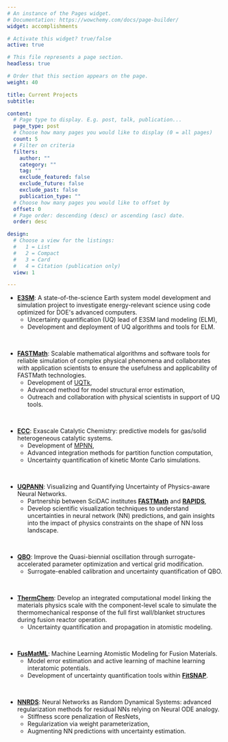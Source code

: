 ```yaml
---
# An instance of the Pages widget.
# Documentation: https://wowchemy.com/docs/page-builder/
widget: accomplishments

# Activate this widget? true/false
active: true

# This file represents a page section.
headless: true

# Order that this section appears on the page.
weight: 40

title: Current Projects
subtitle:

content:
  # Page type to display. E.g. post, talk, publication...
  page_type: post
  # Choose how many pages you would like to display (0 = all pages)
  count: 5
  # Filter on criteria
  filters:
    author: ""
    category: ""
    tag: ""
    exclude_featured: false
    exclude_future: false
    exclude_past: false
    publication_type: ""
  # Choose how many pages you would like to offset by
  offset: 0
  # Page order: descending (desc) or ascending (asc) date.
  order: desc

design:
  # Choose a view for the listings:
  #   1 = List
  #   2 = Compact
  #   3 = Card
  #   4 = Citation (publication only)
  view: 1

---
```



* <a href=https://www.e3sm.org>**E3SM**</a>: A state-of-the-science Earth system model development and simulation project to investigate energy-relevant science using code optimized for DOE's advanced computers. 
  - Uncertainty quantification (UQ) lead of E3SM land modeling (ELM),
  - Development and deployment of UQ algorithms and tools for ELM.

<br>

* <a href=https://scidac5-fastmath.lbl.gov/>**FASTMath**</a>: Scalable mathematical algorithms and software tools for reliable simulation of complex physical phenomena and collaborates with application scientists to ensure the usefulness and applicability of FASTMath technologies.
  - Development of <a href=https://www.sandia.gov/uqtoolkit>UQTk</a>,
  - Advanced method for model structural error estimation,
  - Outreach and collaboration with physical scientists in support of UQ tools.

<br>

* <a href=https://www.ecc-project.org/>**ECC**</a>: Exascale Catalytic Chemistry: predictive models for gas/solid heterogeneous catalytic systems.
  - Development of <a href=https://github.com/sandialabs/mpnn>MPNN</a>,
  - Advanced integration methods for partition function computation,
  - Uncertainty quantification of kinetic Monte Carlo simulations.

<br>

* <a href="">**UQPANN**</a>: Visualizing and Quantifying Uncertainty of Physics-aware Neural Networks.
  - Partnership between SciDAC institutes <a href=https://scidac5-fastmath.lbl.gov/>**FASTMath**</a> and <a href=https://rapids.lbl.gov/>**RAPIDS**</a>,
  - Develop scientific visualization techniques to understand uncertainties in neural network (NN) predictions, and gain insights into the impact of physics constraints on the shape of NN loss landscape.

<br>

* <a href=https://jjbenedict.github.io/scidac-qbo-e3sm/>**QBO**</a>: Improve the Quasi-biennial oscillation through surrogate-accelerated parameter optimization and vertical grid modification.
  - Surrogate-enabled calibration and uncertainty quantification of QBO.

<br>

* <a href=https://thermchem-fw.github.io/>**ThermChem**</a>: Develop an integrated computational model linking the materials physics scale with the component-level scale to simulate the thermomechanical response of the full first wall/blanket structures during fusion reactor operation.
  - Uncertainty quantification and propagation in atomistic modeling.

<br>

* <a href=https://ThermChem>**FusMatML**</a>: Machine Learning Atomistic Modeling for Fusion Materials.
  - Model error estimation and active learning of machine learning interatomic potentials.
  - Development of uncertainty quantification tools within <a href=https://github.com/FitSNAP/FitSNAP>**FitSNAP**</a>.

<br>

* <a href="">**NNRDS**</a>: Neural Networks as Random Dynamical Systems: advanced regularization methods for residual NNs relying on Neural ODE analogy.
  - Stiffness score penalization of ResNets,
  - Regularization via weight parameterization,
  - Augmenting NN predictions with uncertainty estimation.

<!-- 
<br>

* <a href=https://ThermChem>**OASIS-UQ**</a>: TBD. -->
